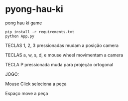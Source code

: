 # pyong-hau-ki
pong hau ki game

```
pip install -r requirements.txt
python App.py
```

TECLAS 1, 2, 3 pressionadas mudam a posição camera

TECLAS a, w, s, d, e mouse wheel movimentam a camera

TECLA P pressionada muda para projeção ortogonal

JOGO:


Mouse Click seleciona a peça


Espaço move a peça
